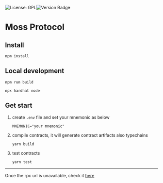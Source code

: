 ![License: GPL](https://img.shields.io/badge/license-GPLv3-blue)![Version Badge](https://img.shields.io/badge/version-0.0.1-lightgrey.svg)
# Moss Protocol

## Install

`npm install`

## Local development

`npm run build`

`npx hardhat node`

## Get start

1. create `.env` file  and set your mnemonic as below

   `MNEMONIC="your mnemonic"`

2. compile contracts, it will generate contract artifacts also typechains

   `yarn build`

3. test contracts

   `yarn test`

---

Once the rpc url is unavailable, check it [here](https://chainlist.org/)
